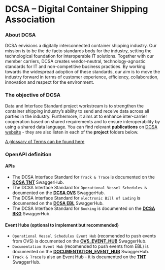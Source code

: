 # DCSA – Digital Container Shipping Association

### About DCSA
DCSA envisions a digitally interconnected container shipping industry. Our mission is to be the de facto standards body for the industry, setting the technological foundation for interoperable IT solutions. Together with our member carriers, DCSA creates vendor-neutral, technology-agnostic standards for IT and non-competitive business practices. By working towards the widespread adoption of these standards, our aim is to move the industry forward in terms of customer experience, efficiency, collaboration, innovation and respect for the environment.
### The objective of DCSA
Data and Interface Standard project workstream is to strengthen the container shipping industry’s ability to send and receive data across all parties in the industry. Furthermore, it aims at to enhance inter-carrier cooperation based on shared requirements and to ensure interoperability by using a shared data language. You can find relevant **publications** on [DCSA website](https://dcsa.org/) - they are also listen in each of the **project** folders below.

[A glossary of Terms can be found here](https://knowledge.dcsa.org/s/glossary)

### OpenAPI definition

#### APIs
- The DCSA Interface Standard for `Track & Trace` is documented on the [**DCSA TNT**](https://app.swaggerhub.com/apis/dcsaorg/DCSA_TNT) SwaggerHub.
- The DCSA Interface Standard for `Operational Vessel Schedules` is documented on the [**DCSA OVS**](https://app.swaggerhub.com/apis/dcsaorg/DCSA_OVS) SwaggerHub.
- The DCSA Interface Standard for `electronic Bill of Lading` is documented on the [**DCSA EBL**](https://app.swaggerhub.com/apis/dcsaorg/DCSA_EBL) SwaggerHub.
- The DCSA Interface Standard for `Booking` is documented on the [**DCSA BKG**](https://app.swaggerhub.com/apis/dcsaorg/DCSA_BKG) SwaggerHub.

#### Event Hubs (optional to implement but recommended)
- `Operational Vessel Schedules Event Hub` (recomended to push events from OVS) is documented on the [**OVS_EVENT_HUB**](https://app.swaggerhub.com/apis/dcsaorg/OVS_EVENT_HUB) SwaggerHub.
- `Documentation Event Hub` (recomended to push events from EBL) is documented on the [**DOCUMENTATION_EVENT_HUB**](https://app.swaggerhub.com/apis/dcsaorg/DOCUMENTATION_EVENT_HUB) SwaggerHub.
- `Track & Trace` is also an Event Hub - it is documented on the [**TNT**](https://app.swaggerhub.com/apis/dcsaorg/DCSA_TNT) SwaggerHub.
